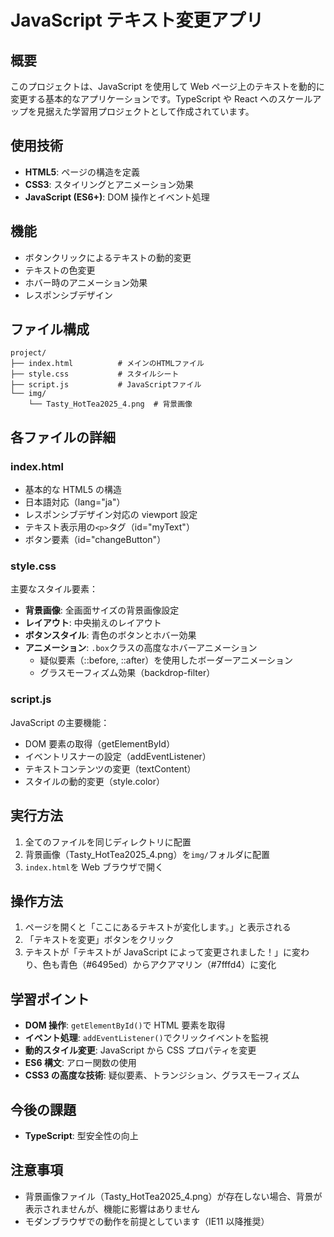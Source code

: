 # JavaScript テキスト変更アプリ

## 概要

このプロジェクトは、JavaScript を使用して Web ページ上のテキストを動的に変更する基本的なアプリケーションです。TypeScript や React へのスケールアップを見据えた学習用プロジェクトとして作成されています。

## 使用技術

- **HTML5**: ページの構造を定義
- **CSS3**: スタイリングとアニメーション効果
- **JavaScript (ES6+)**: DOM 操作とイベント処理

## 機能

- ボタンクリックによるテキストの動的変更
- テキストの色変更
- ホバー時のアニメーション効果
- レスポンシブデザイン

## ファイル構成

```
project/
├── index.html          # メインのHTMLファイル
├── style.css           # スタイルシート
├── script.js           # JavaScriptファイル
└── img/
    └── Tasty_HotTea2025_4.png  # 背景画像
```

## 各ファイルの詳細

### index.html

- 基本的な HTML5 の構造
- 日本語対応（lang="ja"）
- レスポンシブデザイン対応の viewport 設定
- テキスト表示用の`<p>`タグ（id="myText"）
- ボタン要素（id="changeButton"）

### style.css

主要なスタイル要素：

- **背景画像**: 全画面サイズの背景画像設定
- **レイアウト**: 中央揃えのレイアウト
- **ボタンスタイル**: 青色のボタンとホバー効果
- **アニメーション**: `.box`クラスの高度なホバーアニメーション
  - 疑似要素（::before, ::after）を使用したボーダーアニメーション
  - グラスモーフィズム効果（backdrop-filter）

### script.js

JavaScript の主要機能：

- DOM 要素の取得（getElementById）
- イベントリスナーの設定（addEventListener）
- テキストコンテンツの変更（textContent）
- スタイルの動的変更（style.color）

## 実行方法

1. 全てのファイルを同じディレクトリに配置
2. 背景画像（Tasty_HotTea2025_4.png）を`img/`フォルダに配置
3. `index.html`を Web ブラウザで開く

## 操作方法

1. ページを開くと「ここにあるテキストが変化します。」と表示される
2. 「テキストを変更」ボタンをクリック
3. テキストが「テキストが JavaScript によって変更されました！」に変わり、色も青色（#6495ed）からアクアマリン（#7fffd4）に変化

## 学習ポイント

- **DOM 操作**: `getElementById()`で HTML 要素を取得
- **イベント処理**: `addEventListener()`でクリックイベントを監視
- **動的スタイル変更**: JavaScript から CSS プロパティを変更
- **ES6 構文**: アロー関数の使用
- **CSS3 の高度な技術**: 疑似要素、トランジション、グラスモーフィズム

## 今後の課題

- **TypeScript**: 型安全性の向上

## 注意事項

- 背景画像ファイル（Tasty_HotTea2025_4.png）が存在しない場合、背景が表示されませんが、機能に影響はありません
- モダンブラウザでの動作を前提としています（IE11 以降推奨）
